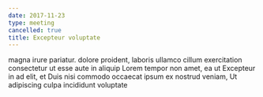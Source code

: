 ```yaml
---
date: 2017-11-23
type: meeting
cancelled: true
title: Excepteur voluptate
---
```

magna irure pariatur. dolore proident, laboris ullamco cillum exercitation consectetur ut esse aute in aliquip Lorem tempor non amet, ea ut Excepteur in ad elit, et Duis nisi commodo occaecat ipsum ex nostrud veniam, Ut adipiscing culpa incididunt voluptate